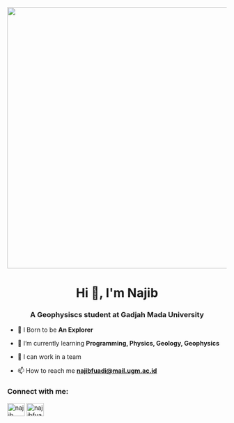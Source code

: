 <div align="center" width="500">
<img src="https://im3.ezgif.com/tmp/ezgif-3-8170a9d3d0.gif" width="600">
</div>
<h1 align="center">Hi 👋, I'm Najib</h1>
<h3 align="center">A Geophysiscs student at Gadjah Mada University</h3>

- 🔭 I Born to be **An Explorer**

- 🌱 I’m currently learning **Programming, Physics, Geology, Geophysics**

- 🤝 I can work in a team

- 📫 How to reach me **najibfuadi@mail.ugm.ac.id**

<h3 align="left">Connect with me:</h3>
<p align="left">
<a href="https://linkedin.com/in/najib fuadi" target="blank"><img align="center" src="https://raw.githubusercontent.com/rahuldkjain/github-profile-readme-generator/master/src/images/icons/Social/linked-in-alt.svg" alt="najib fuadi" height="30" width="40" /></a>
<a href="https://instagram.com/najibfuadii" target="blank"><img align="center" src="https://raw.githubusercontent.com/rahuldkjain/github-profile-readme-generator/master/src/images/icons/Social/instagram.svg" alt="najibfuadii" height="30" width="40" /></a>
</p>

